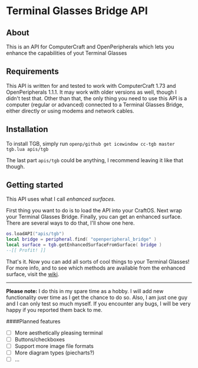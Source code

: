 # Terminal Glasses Bridge API
## About
This is an API for ComputerCraft and OpenPeripherals which lets you enhance the capabilities of yout Terminal Glasses

## Requirements
This API is written for and tested to work with ComputerCraft 1.73 and OpenPeripherals 1.1.1. It may work with older versions as well, though I didn't test that.
Other than that, the only thing you need to use this API is a computer (regular or advanced) connected to a Terminal Glasses Bridge, either directly or using modems and network cables.

## Installation
To install TGB, simply run ```openp/github get icewindow cc-tgb master tgb.lua apis/tgb```

The last part ```apis/tgb``` could be anything, I recommend leaving it like that though.

## Getting started
This API uses what I call *enhanced surfaces*.

First thing you want to do is to load the API into your CraftOS. Next wrap your Terminal Glasses Bridge. Finally, you can get an enhanced surface. There are several ways to do that, I'll show one here.
```lua
os.loadAPI("apis/tgb")
local bridge = peripheral.find( "openperipheral_bridge" )
local surface = tgb.getEnhancedSurfaceFromSurface( bridge )
--[[ Profit! ]]
```
That's it. Now you can add all sorts of cool things to your Terminal Glasses!
For more info, and to see which methods are available from the enhanced surface, visit the [wiki](https://github.com/icewindow/cc-tgb/wiki).

----------
**Please note:**
I do this in my spare time as a hobby. I will add new functionality over time as I get the chance to do so.
Also, I am just one guy and I can only test so much myself. If you encounter any bugs, I will be very happy if you reported them back to me.

####Planned features
- [ ] More aesthetically pleasing terminal
- [ ] Buttons/checkboxes
- [ ] Support more image file formats
- [ ] More diagram types (piecharts?)
- [ ] ...